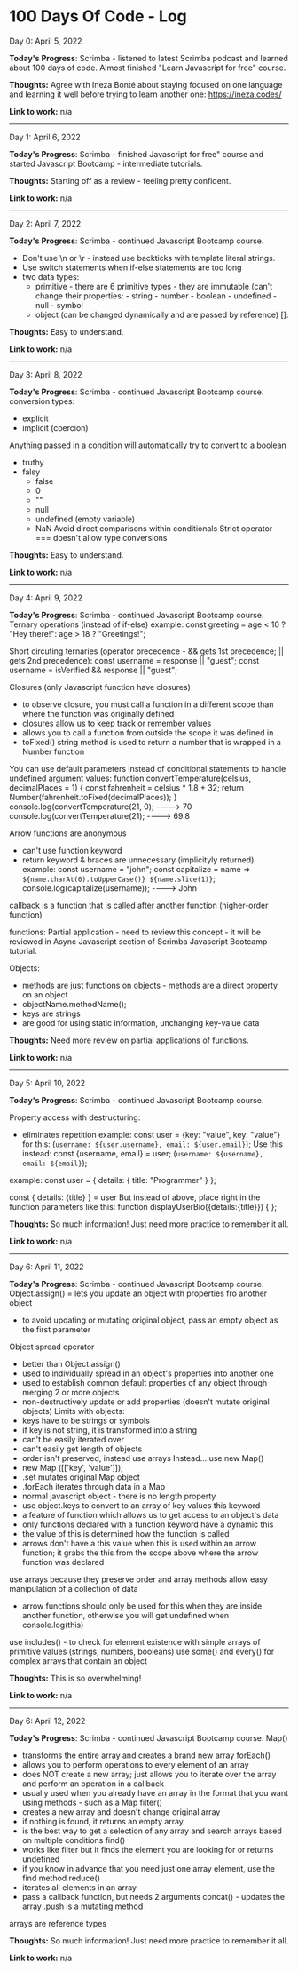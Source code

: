 # 100 Days Of Code - Log

Day 0: April 5, 2022

**Today's Progress**: Scrimba - listened to latest Scrimba podcast and learned about 100 days of code. Almost finished "Learn Javascript for free" course.

**Thoughts:** Agree with Ineza Bonté about staying focused on one language and learning it well before trying to learn another one: https://ineza.codes/

**Link to work:** n/a

******************************

Day 1: April 6, 2022

**Today's Progress**: Scrimba - finished Javascript for free" course and started Javascript Bootcamp - intermediate tutorials.

**Thoughts:** Starting off as a review - feeling pretty confident.

**Link to work:** n/a
******************************

Day 2: April 7, 2022

**Today's Progress**: Scrimba - continued Javascript Bootcamp course. 
- Don't use \n or \r - instead use backticks with template literal strings.
- Use switch statements when if-else statements are too long
- two data types:
  - primitive - there are 6 primitive types - they are immutable (can't change their properties:
                  - string
                  - number
                  - boolean
                  - undefined
                  - null
                  - symbol
  - object (can be changed dynamically and are passed by reference) []:

**Thoughts:** Easy to understand. 

**Link to work:** n/a
******************************

Day 3: April 8, 2022

**Today's Progress**: Scrimba - continued Javascript Bootcamp course.
conversion types:
  - explicit
  - implicit (coercion)

Anything passed in a condition will automatically try to convert to a boolean
  - truthy
  - falsy
    - false
    - 0
    - ""
    - null
    - undefined (empty variable)
    - NaN
Avoid direct comparisons within conditionals
Strict operator === doesn't allow type conversions

**Thoughts:** Easy to understand. 

**Link to work:** n/a
******************************

Day 4: April 9, 2022

**Today's Progress**: Scrimba - continued Javascript Bootcamp course.
Ternary operations (instead of if-else)
example:
const greeting = age < 10 ? "Hey there!": age > 18 ? "Greetings!";

Short circuting ternaries (operator precedence - && gets 1st precedence; || gets 2nd precedence):
const username = response || "guest";
const username = isVerified && response || "guest";

Closures (only Javascript function have closures)
- to observe closure, you must call a function in a different scope than where the function was originally defined
- closures allow us to keep track or remember values
- allows you to call a function from outside the scope it was defined in 
- toFixed() string method is used to return a number that is wrapped in a Number function

You can use default parameters instead of conditional statements to handle undefined argument values:
function convertTemperature(celsius, decimalPlaces = 1) {
  const fahrenheit = celsius * 1.8 + 32;
  return Number(fahrenheit.toFixed(decimalPlaces));
}
console.log(convertTemperature(21, 0);
----> 70
console.log(convertTemperature(21);
----> 69.8

Arrow functions are anonymous
- can't use function keyword
- return keyword & braces are unnecessary (implicityly returned)
example:
const username = "john";
const capitalize = name => `${name.charAt(0).toUpperCase()} ${name.slice(1)}`;
console.log(capitalize(username));
----> John

callback is a function that is called after another function (higher-order function)

functions: Partial application - need to review this concept - it will be reviewed in Async Javascript section of Scrimba Javascript Bootcamp tutorial.

Objects:
- methods are just functions on objects - methods are a direct property on an object
- objectName.methodName();
- keys are strings
- are good for using static information, unchanging key-value data

**Thoughts:** Need more review on partial applications of functions. 

**Link to work:** n/a
******************************

Day 5: April 10, 2022

**Today's Progress**: Scrimba - continued Javascript Bootcamp course.

Property access with destructuring:
- eliminates repetition
example:
const user = {key: "value", key: "value"}
for this:
(`username: ${user.username}, email: ${user.email}`);
Use this instead:
const {username, email} = user;
(`username: ${username}, email: ${email}`);

example:
const user = {
  details: {
      title: "Programmer"
      }
};

const { details: {title} } = user
But instead of above, place right in the function parameters like this:
function displayUserBio({details:{title}}) {
};

**Thoughts:** So much information! Just need more practice to remember it all. 

**Link to work:** n/a

******************************

Day 6: April 11, 2022

**Today's Progress**: Scrimba - continued Javascript Bootcamp course.
Object.assign() = lets you update an object with properties fro another object
- to avoid updating or mutating original object, pass an empty object as the first parameter

Object spread operator
- better than Object.assign()
- used to individually spread in an object's properties into another one
- used to establish common default properties of any object through merging 2 or more objects
- non-destructively update or add properties (doesn't mutate original objects)
Limits with objects:
- keys have to be strings or symbols
- if key is not string, it is transformed into a string 
- can't be easily iterated over
- can't easily get length of objects
- order isn't preserved, instead use arrays
Instead....use new Map()
- new Map ([['key', 'value']]);
- .set mutates original Map object
- .forEach iterates through data in a Map
- normal javascript object - there is no length property
-   use object.keys to convert to an array of key values
this keyword
- a feature of function which allows us to get access to an object's data
- only functions declared with a function keyword have a dynamic this
- the value of this is determined how the function is called
- arrows don't have a this value when this is used within an arrow function; it grabs the this from the scope above where the arrow function was declared

use arrays because they preserve order and array methods allow easy manipulation of a collection of data
- arrow functions should only be used for this when they are inside another function, otherwise you will get undefined when console.log(this)

use includes() - to check for element existence with simple arrays of primitive values (strings, numbers, booleans)
use some() and every() for complex arrays that contain an object

**Thoughts:** This is so overwhelming! 

**Link to work:** n/a
******************************

Day 6: April 12, 2022

**Today's Progress**: Scrimba - continued Javascript Bootcamp course.
Map()
- transforms the entire array and creates a brand new array
forEach()
- allows you to perform operations to every element of an array
- does NOT create a new array; just allows you to iterate over the array and perform an operation in a callback
- usually used when you already have an array in the format that you want using methods - such as a Map 
filter() 
- creates a new array and doesn't change original array
- if nothing is found, it returns an empty array
- is the best way to get a selection of any array and search arrays based on multiple conditions
find()
- works like filter but it finds the element you are looking for or returns undefined
- if you know in advance that you need just one array element, use the find method
reduce()
- iterates all elements in an array
- pass a callback function, but needs 2 arguments
concat() - updates the array
.push is a mutating method

arrays are reference types


**Thoughts:** So much information! Just need more practice to remember it all. 

**Link to work:** n/a







